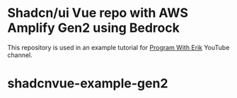 # Shadcn/ui Vue repo with AWS Amplify Gen2 using Bedrock

This repository is used in an example tutorial for [Program With Erik](http://erik.video) YouTube channel.
# shadcnvue-example-gen2
